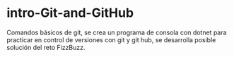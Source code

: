 # intro-Git-and-GitHub
Comandos básicos de git, se crea un programa de consola con dotnet para practicar en control de versiones con git y git hub, se desarrolla posible solución del reto FizzBuzz.
